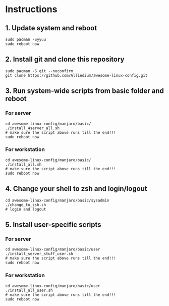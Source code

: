 # Instructions

## 1. Update system and reboot
```
sudo pacman -Syyuu
sudo reboot now
```
## 2. Install git and clone this repository
```
sudo pacman -S git --noconfirm
git clone https://github.com/Alliedium/awesome-linux-config.git
```

## 3. Run system-wide scripts from basic folder and reboot

### For server

```
cd awesome-linux-config/manjaro/basic/
./install_4server_all.sh
# make sure the script above runs till the end!!!
sudo reboot now
```

### For workstation

```
cd awesome-linux-config/manjaro/basic/
./install_all.sh
# make sure the script above runs till the end!!!
sudo reboot now
```	
	

## 4. Change your shell to zsh and login/logout
```
cd awesome-linux-config/manjaro/basic/sysadmin
./change_to_zsh.sh
# login and logout
```
## 5. Install user-specific scripts

### For server
```
cd awesome-linux-config/manjaro/basic/user
./install_server_stuff_user.sh
# make sure the script above runs till the end!!!
sudo reboot now
```

### For workstation

```
cd awesome-linux-config/manjaro/basic/user
./install_all_user.sh
# make sure the script above runs till the end!!!
sudo reboot now
```
